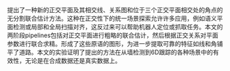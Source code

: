 提出了一种新的正交平面及其相交线、关系图和位于三个正交平面相交处的角点的无分割联合估计方法。这种在正交性下的统一场景探索允许许多应用，例如语义平面检测或局部和全局扫描对齐，这反过来可以帮助机器人定位或抓取任务。本文的两阶段pipelines包括对正交平面进行粗略的联合估计，然后根据正交关系对平面参数进行联合求精。形成了这些原语的图形，为进一步提取可靠的特征如线和角铺平了道路。本文的实验证明了提出的方法在从墙检测到6D跟踪的各种场景中的有效性，无论是在合成数据还是真实数据上。
